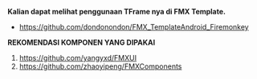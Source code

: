 **Kalian dapat melihat penggunaan TFrame nya di FMX Template.**
- https://github.com/dondonondon/FMX_TemplateAndroid_Firemonkey

**REKOMENDASI KOMPONEN YANG DIPAKAI**
1. https://github.com/yangyxd/FMXUI
2. https://github.com/zhaoyipeng/FMXComponents
